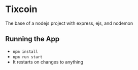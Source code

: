 # Tixcoin
The base of a nodejs project with express, ejs, and nodemon

## Running the App
- `npm install`
- `npm run start`
- It restarts on changes to anything
